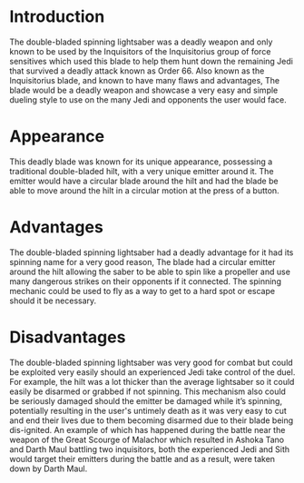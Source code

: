 # Introduction

The double-bladed spinning lightsaber was a deadly weapon and only known to be used by the Inquisitors of the Inquisitorius group of force sensitives which used this blade to help them hunt down the remaining Jedi that survived a deadly attack known as Order 66.
Also known as the Inquisitorius blade, and known to have many flaws and advantages, The blade would be a deadly weapon and showcase a very easy and simple dueling style to use on the many Jedi and opponents the user would face.

# Appearance

This deadly blade was known for its unique appearance, possessing a traditional double-bladed hilt, with a very unique emitter around it.
The emitter would have a circular blade around the hilt and had the blade be able to move around the hilt in a circular motion at the press of a button.

# Advantages

The double-bladed spinning lightsaber had a deadly advantage for it had its spinning name for a very good reason, The blade had a circular emitter around the hilt allowing the saber to be able to spin like a propeller and use many dangerous strikes on their opponents if it connected.
The spinning mechanic could be used to fly as a way to get to a hard spot or escape should it be necessary.

# Disadvantages

The double-bladed spinning lightsaber was very good for combat but could be exploited very easily should an experienced Jedi take control of the duel.
For example, the hilt was a lot thicker than the average lightsaber so it could easily be disarmed or grabbed if not spinning.
This mechanism also could be seriously damaged should the emitter be damaged while it’s spinning, potentially resulting in the user's untimely death as it was very easy to cut and end their lives due to them becoming disarmed due to their blade being dis-ignited.
An example of which has happened during the battle near the weapon of the Great Scourge of Malachor which resulted in Ashoka Tano and Darth Maul battling two inquisitors, both the experienced Jedi and Sith would target their emitters during the battle and as a result, were taken down by Darth Maul.

